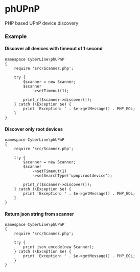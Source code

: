 # phUPnP

PHP based UPnP device discovery

### Example

#### Discover all devices with timeout of 1 second

    namespace CyberLine\phUPnP
    {
        require 'src/Scanner.php';
    
        try {
            $scanner = new Scanner;
            $scanner
                ->setTimeout(1);
    
            print_r($scanner->discover());
        } catch (\Exception $e) {
            print 'Exception: ' . $e->getMessage() . PHP_EOL;
        }
    }

#### Discover only root devices

    namespace CyberLine\phUPnP
    {
        require 'src/Scanner.php';
    
        try {
            $scanner = new Scanner;
            $scanner
                ->setTimeout(1)
                ->setSearchType('upnp:rootdevice');
    
            print_r($scanner->discover());
        } catch (\Exception $e) {
            print 'Exception: ' . $e->getMessage() . PHP_EOL;
        }
    }

#### Return json string from scanner

    namespace CyberLine\phUPnP
    {
        require 'src/Scanner.php';
    
        try {
            print json_encode(new Scanner);
        } catch (\Exception $e) {
            print 'Exception: ' . $e->getMessage() . PHP_EOL;
        }
    }